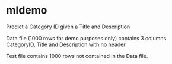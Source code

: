 # mldemo

Predict a Category ID given a Title and Description

Data file (1000 rows for demo purposes only) contains 3 columns CategoryID, Title and Description with no header

Test file contains 1000 rows not contained in the Data file.
